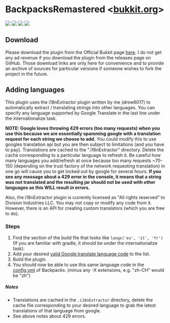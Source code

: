 # BackpacksRemastered <[bukkit.org](https://dev.bukkit.org/projects/backpack-item)>
[![](https://img.shields.io/travis/divisionind/BackpacksRemastered/master.svg?style=flat-square)](https://travis-ci.org/divisionind/BackpacksRemastered)
![](https://img.shields.io/github/repo-size/divisionind/BackpacksRemastered.svg?style=flat-square)
![](https://img.shields.io/badge/license-GPLv3-green.svg?style=flat-square)
![](https://img.shields.io/badge/dev%20status-active-brightgreen.svg?style=flat-square)

## Download
Please download the plugin from the Official Bukkit page [here](https://dev.bukkit.org/projects/backpack-item). I do 
not get any ad revenue if you download the plugin from the releases page on GitHub. Those download links are only here 
for convenience and to provide an archive of sources for particular versions if someone wishes to fork the project
in the future.


## Adding languages
This plugin uses the i18nExtractor plugin written by me (drew6017) to automatically extract / translating
strings into other languages. You can specify any language supported by Google Translate in the last line
under the internationalize task.

__NOTE: Google loves throwing 429 errors (too many requests) when you use this because we are essentially spamming 
google with a translation request for each string we choose to add.__ You could modify this to use googles translation
api but you are then subject to limitations (and you have to pay). Translations are cached to the ".i18nExtractor"
directory. Delete the cache corresponding to a particular language to refresh it. Be careful how many languages you
add/refresh at once because too many requests ~70-150 (depending on the trust factory of the network requesting translation) 
in one go will cause you to get locked out by google for several hours. __If you see any message about a 429 error in 
the console, it means that a string was not translated and the resulting jar should not be used with other languages 
as this WILL result in errors.__

Also, the i18nExtractor plugin is currently licensed as "All rights reserved" to Division Industries LLC. You may not
copy or modify any code from it. However, there is an API for creating custom translators (which you are free to do).

### Steps
1. Find the section of the build file that looks like `langs('es', 'it', 'fr')` (If you are familiar with gradle, 
   it should be under the internationalize task).
2. Add your desired [valid Google translate language code](https://cloud.google.com/translate/docs/languages) to the
   list.
3. Build the plugin.
4. You should now be able to use this same language code in the [config.yml](https://github.com/divisionind/BackpacksRemastered/blob/master/src/main/resources/config.yml) 
   of Backpacks. (minus any -X extensions, e.g. "zh-CH" would be "zh")

##### Notes
- Translations are cached in the `.i18nExtractor` directory, delete the cache file corresponding to your desired language
  to grab the latest translations of that language from google.
- See above notes about 429 errors.